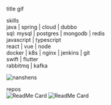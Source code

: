 title gif
  
skills   
java | spring | cloud | dubbo   
sql: mysql | postgres | mongodb | redis   
javascript | typescript    
react | vue | node   
docker | k8s | nginx | jenkins | git   
swift | flutter   
rabbitmq | kafka    
   
<img src="https://github-readme-stats.vercel.app/api?username=nanshens&show_icons=true" alt="nanshens" />   
      
repos   
![ReadMe Card](https://github-readme-stats.vercel.app/api/pin/?username=nanshens&repo=springbootdemo)
![ReadMe Card](https://github-readme-stats.vercel.app/api/pin/?username=nanshens&repo=jpa-starter)   
